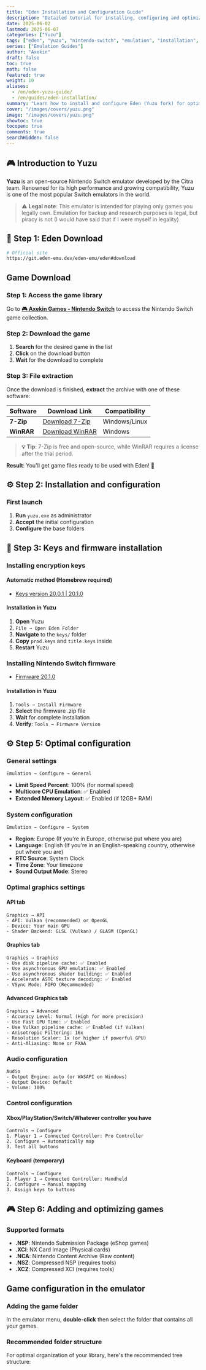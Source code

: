 ```yaml
---
title: "Eden Installation and Configuration Guide"
description: "Detailed tutorial for installing, configuring and optimizing Eden Nintendo Switch emulator - Complete setup with keys, firmware and settings"
date: 2025-06-02
lastmod: 2025-06-07
categories: ["Yuzu"]
tags: ["eden", "yuzu", "nintendo-switch", "emulation", "installation", "configuration", "gaming", "firmware"]
series: ["Emulation Guides"]
author: "Axekin"
draft: false
toc: true
math: false
featured: true
weight: 10
aliases: 
  - /en/eden-yuzu-guide/
  - /en/guides/eden-installation/
summary: "Learn how to install and configure Eden (Yuzu fork) for optimal Nintendo Switch emulation. Complete guide with firmware, keys and optimizations."
cover: "/images/covers/yuzu.png"
image: "/images/covers/yuzu.png"
showtoc: true
tocopen: true
comments: true
searchHidden: false
---
```


## 🎮 Introduction to Yuzu

**Yuzu** is an open-source Nintendo Switch emulator developed by the Citra team. Renowned for its high performance and growing compatibility, Yuzu is one of the most popular Switch emulators in the world.

> ⚠️ **Legal note**: This emulator is intended for playing only games you legally own. Emulation for backup and research purposes is legal, but piracy is not (I would have said that if I were myself in legality)

## 🔧 Step 1: Eden Download

```bash
# Official site
https://git.eden-emu.dev/eden-emu/eden#download
```

## Game Download

### Step 1: Access the game library

Go to **[🎮 Axekin Games - Nintendo Switch](https://www.axekin.com/search?platform=switch)** to access the Nintendo Switch game collection.

### Step 2: Download the game

1. **Search** for the desired game in the list
2. **Click** on the download button
3. **Wait** for the download to complete

### Step 3: File extraction

Once the download is finished, **extract** the archive with one of these software:

| Software | Download Link | Compatibility |
|----------|---------------|---------------|
| **7-Zip** | [Download 7-Zip](https://www.7-zip.org/) | Windows/Linux |
| **WinRAR** | [Download WinRAR](https://www.win-rar.com/) | Windows |

> **💡 Tip**: 7-Zip is free and open-source, while WinRAR requires a license after the trial period.

**Result**: You'll get game files ready to be used with Eden! 🎯

## ⚙️ Step 2: Installation and configuration

### First launch
1. **Run** `yuzu.exe` as administrator
2. **Accept** the initial configuration
3. **Configure** the base folders

## 🎯 Step 3: Keys and firmware installation

### Installing encryption keys

#### Automatic method (Homebrew required)

- [Keys version 20.0.1 | 20.1.0](https://cdn.discordapp.com/attachments/1055844117344690296/1378798667779149856/Keys-20.0.1.zip?ex=68448153&is=68432fd3&hm=ca448d573b22f44a791a294708b3728a933114448dff0da746b31b7bcf72e818&)

#### Installation in Yuzu
1. **Open** Yuzu
2. `File → Open Eden Folder`
3. **Navigate** to the `keys/` folder
4. **Copy** `prod.keys` and `title.keys` inside
5. **Restart** Yuzu

### Installing Nintendo Switch firmware

- [Firmware 20.1.0](https://cdn.discordapp.com/attachments/1055844117344690296/1378798667779149856/Keys-20.0.1.zip?ex=68448153&is=68432fd3&hm=ca448d573b22f44a791a294708b3728a933114448dff0da746b31b7bcf72e818&)

#### Installation in Yuzu
1. `Tools → Install Firmware`
2. **Select** the firmware .zip file
3. **Wait** for complete installation
4. **Verify**: `Tools → Firmware Version`

## ⚙️ Step 5: Optimal configuration

### General settings
```
Emulation → Configure → General
```
- **Limit Speed Percent**: 100% (for normal speed)
- **Multicore CPU Emulation**: ✅ Enabled
- **Extended Memory Layout**: ✅ Enabled (if 12GB+ RAM)

### System configuration
```
Emulation → Configure → System
```
- **Region**: Europe (If you're in Europe, otherwise put where you are)
- **Language**: English (If you're in an English-speaking country, otherwise put where you are)
- **RTC Source**: System Clock
- **Time Zone**: Your timezone
- **Sound Output Mode**: Stereo

### Optimal graphics settings

#### API tab
```
Graphics → API
- API: Vulkan (recommended) or OpenGL
- Device: Your main GPU
- Shader Backend: GLSL (Vulkan) / GLASM (OpenGL)
```

#### Graphics tab
```
Graphics → Graphics
- Use disk pipeline cache: ✅ Enabled
- Use asynchronous GPU emulation: ✅ Enabled
- Use asynchronous shader building: ✅ Enabled
- Accelerate ASTC texture decoding: ✅ Enabled
- VSync Mode: FIFO (Recommended)
```

#### Advanced Graphics tab
```
Graphics → Advanced
- Accuracy Level: Normal (High for more precision)
- Use Fast GPU Time: ✅ Enabled
- Use Vulkan pipeline cache: ✅ Enabled (if Vulkan)
- Anisotropic Filtering: 16x
- Resolution Scaler: 1x (or higher if powerful GPU)
- Anti-Aliasing: None or FXAA
```

### Audio configuration
```
Audio
- Output Engine: auto (or WASAPI on Windows)
- Output Device: Default
- Volume: 100%
```

### Control configuration

#### Xbox/PlayStation/Switch/Whatever controller you have
```
Controls → Configure
1. Player 1 → Connected Controller: Pro Controller
2. Configure → Automatically map
3. Test all buttons
```

#### Keyboard (temporary)
```
Controls → Configure
1. Player 1 → Connected Controller: Handheld
2. Configure → Manual mapping
3. Assign keys to buttons
```

## 🎮 Step 6: Adding and optimizing games

### Supported formats
- **.NSP**: Nintendo Submission Package (eShop games)
- **.XCI**: NX Card Image (Physical cards)
- **.NCA**: Nintendo Content Archive (Raw content)
- **.NSZ**: Compressed NSP (requires tools)
- **.XCZ**: Compressed XCI (requires tools)

## Game configuration in the emulator

### Adding the game folder

In the emulator menu, **double-click** then select the folder that contains all your games.

### Recommended folder structure

For optimal organization of your library, here's the recommended tree structure:

